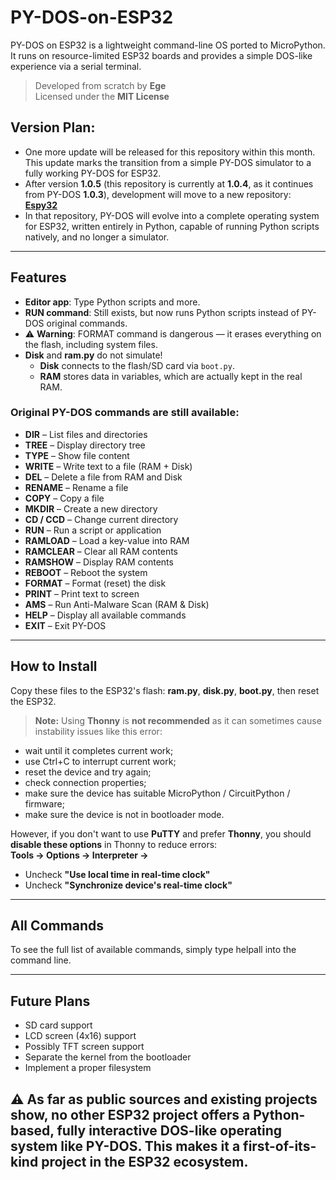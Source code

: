 # PY-DOS-on-ESP32
PY-DOS on ESP32 is a lightweight command-line OS ported to MicroPython. It runs on resource-limited ESP32 boards and provides a simple DOS-like experience via a serial terminal.

> Developed from scratch by **Ege**  
> Licensed under the **MIT License**

## Version Plan:
- One more update will be released for this repository within this month. This update marks the transition from a simple PY-DOS simulator to a fully working PY-DOS for ESP32.
- After version **1.0.5** (this repository is currently at **1.0.4**, as it continues from PY-DOS **1.0.3**), development will move to a new repository:  
  **[Espy32](https://github.com/EgeOnderX/Espy32)**
- In that repository, PY-DOS will evolve into a complete operating system for ESP32, written entirely in Python, capable of running Python scripts natively, and no longer a simulator.

---

## Features

- **Editor app**: Type Python scripts and more.  
- **RUN command**: Still exists, but now runs Python scripts instead of PY-DOS original commands.  
- ⚠️ **Warning**: FORMAT command is dangerous — it erases everything on the flash, including system files.  
- **Disk** and **ram.py** do not simulate!  
  - **Disk** connects to the flash/SD card via `boot.py`.  
  - **RAM** stores data in variables, which are actually kept in the real RAM.
 
### Original PY-DOS commands are still available:

- **DIR** – List files and directories  
- **TREE** – Display directory tree  
- **TYPE** – Show file content  
- **WRITE** – Write text to a file (RAM + Disk)  
- **DEL** – Delete a file from RAM and Disk  
- **RENAME** – Rename a file  
- **COPY** – Copy a file  
- **MKDIR** – Create a new directory  
- **CD / CCD** – Change current directory  
- **RUN** – Run a script or application  
- **RAMLOAD** – Load a key-value into RAM  
- **RAMCLEAR** – Clear all RAM contents  
- **RAMSHOW** – Display RAM contents  
- **REBOOT** – Reboot the system  
- **FORMAT** – Format (reset) the disk  
- **PRINT** – Print text to screen  
- **AMS** – Run Anti-Malware Scan (RAM & Disk)  
- **HELP** – Display all available commands  
- **EXIT** – Exit PY-DOS

---


## How to Install
Copy these files to the ESP32's flash: **ram.py**, **disk.py**, **boot.py**, then reset the ESP32.

> **Note:** Using **Thonny** is **not recommended** as it can sometimes cause instability issues like this error:

  - wait until it completes current work;  
  - use Ctrl+C to interrupt current work;  
  - reset the device and try again;  
  - check connection properties;  
  - make sure the device has suitable MicroPython / CircuitPython / firmware;  
  - make sure the device is not in bootloader mode.

However, if you don't want to use **PuTTY** and prefer **Thonny**, you should **disable these options** in Thonny to reduce errors:  
**Tools → Options → Interpreter →**  
- Uncheck **"Use local time in real-time clock"**  
- Uncheck **"Synchronize device's real-time clock"**

---

## All Commands

To see the full list of available commands, simply type helpall into the command line.

---

## Future Plans

- SD card support  
- LCD screen (4x16) support  
- Possibly TFT screen support  
- Separate the kernel from the bootloader  
- Implement a proper filesystem

## ⚠️ As far as public sources and existing projects show, no other ESP32 project offers a Python-based, fully interactive DOS-like operating system like PY-DOS. This makes it a first-of-its-kind project in the ESP32 ecosystem.
